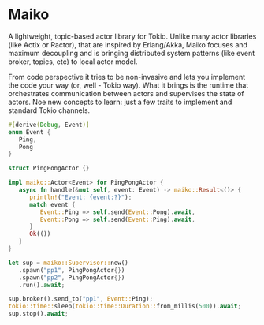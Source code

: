 # Maiko

A lightweight, topic-based actor library for Tokio. Unlike many actor libraries (like Actix or Ractor), that are inspired by
Erlang/Akka, Maiko focuses and maximum decoupling and is bringing distributed system patterns
(like event broker, topics, etc) to local actor model.

From code perspective it tries to be non-invasive and lets you implement the code your way (or, well - Tokio way).
What it brings is the runtime that orchestrates communication between actors and supervises the state of actors. 
Noe new concepts to learn: just a few traits to implement and standard Tokio channels. 

```rust
#[derive(Debug, Event)]
enum Event {
   Ping,
   Pong
}

struct PingPongActor {}

impl maiko::Actor<Event> for PingPongActor {
   async fn handle(&mut self, event: Event) -> maiko::Result<()> {
      println!("Event: {event:?}");
      match event {
         Event::Ping => self.send(Event::Pong).await,
         Event::Pong => self.send(Event::Ping).await,
      }
      Ok(())
   }
}

let sup = maiko::Supervisor::new()
   .spawn("pp1", PingPongActor{})
   .spawn("pp2", PingPongActor{})
   .run().await;

sup.broker().send_to("pp1", Event::Ping);
tokio::time::sleep(tokio::time::Duration::from_millis(500)).await;
sup.stop().await;
```
